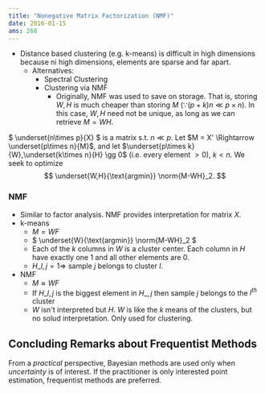 ```yaml
---
title: "Nonegative Matrix Factorization (NMF)"
date: 2016-01-15
ams: 268
---
```


- Distance based clustering (e.g. k-means) is difficult in high dimensions because ni high dimensions, elements are sparse and far apart.
    - Alternatives: 
       - Spectral Clustering
       - Clustering via NMF
         - Originally, NMF was used to save on storage. That is, storing $W,H$ is much cheaper than storing $M$ ($\because (p+k)n \ll p\times n$). In this case, $W,H$ need not be unique, as long as we can retrieve $M=WH$.

$ \underset{n\times p}{X} $ is a matrix s.t. $n \ll p$.
Let $M = X' \Rightarrow \underset{p\times n}{M}$, and let
$\underset{p\times k}{W},\underset{k\times n}{H} \gg 0$ (i.e. every element $\gt 0$), $k \lt n$.
We seek to optimize 
$$
  \underset{W,H}{\text{argmin}} \norm{M-WH}_2.
$$

### NMF
- Similar to factor analysis. NMF provides interpretation for matrix $X$.
- k-means
    - $M = WF$
    - $ \underset{W}{\text{argmin}} \norm{M-WH}\_2 $
    - Each of the $k$ columns in $W$ is a cluster center. Each column in $H$ have exactly one $1$ and all other elements are $0$.
    - $H\_{l,j} = 1 \Rightarrow$ sample $j$ belongs to cluster $l$.
- NMF
    - $M \approx WF$
    - If $H\_{l,j}$ is the biggest element in $H\_{,j}$ then sample $j$ belongs to the $l^{th}$ cluster
    - $W$ isn't interpreted but $H$. $W$ is like the $k$ means of the clusters, but no solud interpretation. Only used for clustering.

## Concluding Remarks about Frequentist Methods
From a *practical* perspective, Bayesian methods are used only when *uncertainty* is of interest. If the practitioner is only interested point estimation, frequentist methods are preferred.
